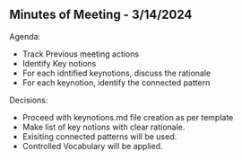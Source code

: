 ## Minutes of Meeting - 3/14/2024

 Agenda:
  
  * Track Previous meeting actions
  * Identify Key notions
  * For each idntified keynotions, discuss the rationale
  * For each keynotion, identify the connected pattern

 Decisions:

  * Proceed with keynotions.md file creation as per template
  * Make list of key notions with clear rationale.
  * Exisiting connected patterns will be used.
  * Controlled Vocabulary will be applied. 
  
